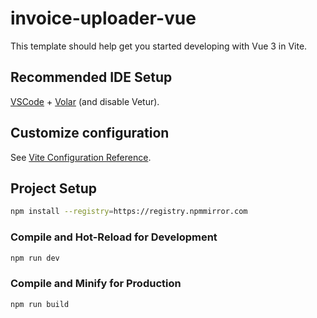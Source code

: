 # invoice-uploader-vue

This template should help get you started developing with Vue 3 in Vite.

## Recommended IDE Setup

[VSCode](https://code.visualstudio.com/) + [Volar](https://marketplace.visualstudio.com/items?itemName=Vue.volar) (and disable Vetur).

## Customize configuration

See [Vite Configuration Reference](https://vitejs.dev/config/).

## Project Setup

```sh
npm install --registry=https://registry.npmmirror.com
```

### Compile and Hot-Reload for Development

```sh
npm run dev
```

### Compile and Minify for Production

```sh
npm run build
```
